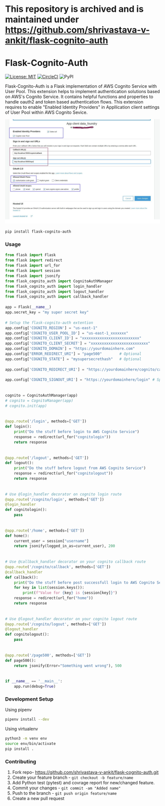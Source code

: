 # This repository is archived and is maintained under https://github.com/shrivastava-v-ankit/flask-cognito-auth

# Flask-Cognito-Auth

[![License: MIT](https://img.shields.io/badge/License-MIT-yellow.svg)](https://opensource.org/licenses/MIT)
[![CircleCI](https://circleci.com/gh/shrivastava-v-ankit/flask-cognito-auth.svg?style=svg)](https://circleci.com/gh/shrivastava-v-ankit/flask-cognito-auth)
![PyPI](https://img.shields.io/pypi/v/flask-cognito-auth)


Flask-Cognito-Auth is a Flask implementation of AWS Cognito Service with User Pool. This extension helps to implement authentication solutions based on AWS's Cognito Service. It contains helpful functions and properties to handle oauth2 and token based authentication flows.
This extension requires to enable "Enabled Identity Providers" in Appllication client settings of User Pool within AWS Cognito Sevice.

![Add Application](images/flask-cognito-auth.jpg)


```bash
pip install flask-cognito-auth
```

### Usage

```python
from flask import Flask
from flask import redirect
from flask import url_for
from flask import session
from flask import jsonify
from flask_cognito_auth import CognitoAuthManager
from flask_cognito_auth import login_handler
from flask_cognito_auth import logout_handler
from flask_cognito_auth import callback_handler

app = Flask(__name__)
app.secret_key = "my super secret key"

# Setup the flask-cognito-auth extention
app.config['COGNITO_REGION'] = "us-east-1"
app.config['COGNITO_USER_POOL_ID'] = "us-east-1_xxxxxxx"
app.config['COGNITO_CLIENT_ID'] = "xxxxxxxxxxxxxxxxxxxxxxxxxx"
app.config['COGNITO_CLIENT_SECRET'] = "xxxxxxxxxxxxxxxxxxxxxxxxxx"
app.config['COGNITO_DOMAIN'] = "https://yourdomainhere.com"
app.config["ERROR_REDIRECT_URI"] = "page500"        # Optional
app.config["COGNITO_STATE"] = "mysupersecrethash"   # Optional

app.config['COGNITO_REDIRECT_URI'] = "https://yourdomainhere/cognito/callback"  # Specify this url in Callback URLs section of Appllication client settings of User Pool within AWS Cognito Sevice. Post login application will redirect to this URL

app.config['COGNITO_SIGNOUT_URI'] = "https://yourdomainhere/login" # Specify this url in Sign out URLs section of Appllication client settings of User Pool within AWS Cognito Sevice. Post logout application will redirect to this URL


cognito = CognitoAuthManager(app)
# cognito = CognitoManager(app)
# cognito.init(app)


@app.route('/login', methods=['GET'])
def login():
    print("Do the stuff before login to AWS Cognito Service")
    response = redirect(url_for("cognitologin"))
    return response


@app.route('/logout', methods=['GET'])
def logout():
    print("Do the stuff before logout from AWS Cognito Service")
    response = redirect(url_for("cognitologout"))
    return response


# Use @login_handler decorator on cognito login route
@app.route('/cognito/login', methods=['GET'])
@login_handler
def cognitologin():
    pass


@app.route('/home', methods=['GET'])
def home():
    current_user = session["username"]
    return jsonify(logged_in_as=current_user), 200


# Use @callback_handler decorator on your cognito callback route
@app.route('/cognito/callback', methods=['GET'])
@callback_handler
def callback():
    print("Do the stuff before post successfull login to AWS Cognito Service")
    for key in list(session.keys()):
        print(f"Value for {key} is {session[key]}")
    response = redirect(url_for("home"))
    return response


# Use @logout_handler decorator on your cognito logout route
@app.route('/cognito/logout', methods=['GET'])
@logout_handler
def cognitologout():
    pass


@app.route('/page500', methods=['GET'])
def page500():
    return jsonify(Error="Something went wrong"), 500


if __name__ == '__main__':
    app.run(debug=True)
```



### Development Setup

Using pipenv
```bash
pipenv install --dev 
```
Using virtualenv
```bash
python3 -m venv env
source env/bin/activate
pip install .
```

### Contributing

1. Fork repo- https://github.com/shrivastava-v-ankit/flask-cognito-auth.git
2. Create your feature branch - `git checkout -b feature/name`
3. Add Python test (pytest) and covrage report for new/changed feature.
4. Commit your changes - `git commit -am "Added name"`
5. Push to the branch - `git push origin feature/name`
6. Create a new pull request
